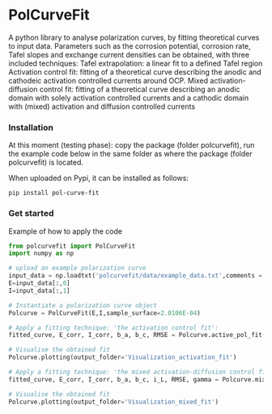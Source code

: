# PolCurveFit
A python library to analyse polarization curves, by fitting theoretical curves to input data. Parameters such as the corrosion potential, corrosion rate, Tafel slopes and exchange current densities can be obtained, with three included techniques:
Tafel extrapolation: a linear fit to a defined Tafel region
Activation control fit: fitting of a theoretical curve describing the anodic and cathodeic activation controlled currents around OCP.
Mixed activation-diffusion control fit: fitting of a theoretical curve describing an anodic domain with solely activation controlled currents and a cathodic domain with (mixed) activation and diffusion controlled currents

### Installation
At this moment (testing phase): copy the package (folder polcurvefit), run the example code below in the same folder as where the package (folder polcurvefit) is located. 

When uploaded on Pypi, it can be installed as follows:

```
pip install pol-curve-fit
```

### Get started
Example of how to apply the code

```Python
from polcurvefit import PolCurveFit
import numpy as np

# upload an example polarization curve
input_data = np.loadtxt('polcurvefit/data/example_data.txt',comments = '#', delimiter = '\t', usecols=(0, 1))
E=input_data[:,0]
I=input_data[:,1]

# Instantiate a polarization curve object
Polcurve = PolCurveFit(E,I,sample_surface=2.0106E-04)

# Apply a fitting technique: 'the activation control fit':
fitted_curve, E_corr, I_corr, b_a, b_c, RMSE = Polcurve.active_pol_fit(window=[-0.1,0.04], i_corr_guess = 10**-2)

# Visualise the obtained fit
Polcurve.plotting(output_folder='Visualization_activation_fit')

# Apply a fitting technique: 'the mixed activation-diffusion control fit':
fitted_curve, E_corr, I_corr, b_a, b_c, i_L, RMSE, gamma = Polcurve.mixed_pol_fit(window=[-0.4,0.04], i_corr_guess = 10**-2, apply_weight_distribution = True, w_ac = 0.04, W = 85)

# Visualise the obtained fit
Polcurve.plotting(output_folder='Visualization_mixed_fit')

```